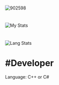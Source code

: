 
#
![902598](https://cdn.ghost143.de/5X_logo_github_ready.png)
#
![My Stats](https://github-readme-stats.vercel.app/api?username=Project-BlackFN)
#
![Lang Stats](https://github-readme-stats.vercel.app/api/top-langs?username=Project-BlackFN&show_icons=true&theme=tokyonight&layout=compact)


#  #Developer

Language: C++ or C#

#
                                             
